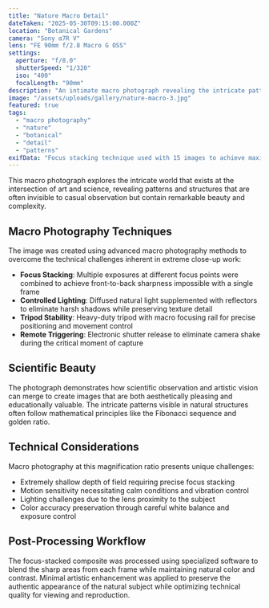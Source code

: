 ```yaml
---
title: "Nature Macro Detail"
dateTaken: "2025-05-30T09:15:00.000Z"
location: "Botanical Gardens"
camera: "Sony α7R V"
lens: "FE 90mm f/2.8 Macro G OSS"
settings:
  aperture: "f/8.0"
  shutterSpeed: "1/320"
  iso: "400"
  focalLength: "90mm"
description: "An intimate macro photograph revealing the intricate patterns and textures found in natural forms, showcasing the hidden beauty of botanical structures."
image: "/assets/uploads/gallery/nature-macro-3.jpg"
featured: true
tags:
  - "macro photography"
  - "nature"
  - "botanical"
  - "detail"
  - "patterns"
exifData: "Focus stacking technique used with 15 images to achieve maximum depth of field while maintaining sharp detail throughout the frame."
---
```


This macro photograph explores the intricate world that exists at the intersection of art and science, revealing patterns and structures that are often invisible to casual observation but contain remarkable beauty and complexity.

## Macro Photography Techniques

The image was created using advanced macro photography methods to overcome the technical challenges inherent in extreme close-up work:

- **Focus Stacking**: Multiple exposures at different focus points were combined to achieve front-to-back sharpness impossible with a single frame
- **Controlled Lighting**: Diffused natural light supplemented with reflectors to eliminate harsh shadows while preserving texture detail
- **Tripod Stability**: Heavy-duty tripod with macro focusing rail for precise positioning and movement control
- **Remote Triggering**: Electronic shutter release to eliminate camera shake during the critical moment of capture

## Scientific Beauty

The photograph demonstrates how scientific observation and artistic vision can merge to create images that are both aesthetically pleasing and educationally valuable. The intricate patterns visible in natural structures often follow mathematical principles like the Fibonacci sequence and golden ratio.

## Technical Considerations

Macro photography at this magnification ratio presents unique challenges:

- Extremely shallow depth of field requiring precise focus stacking
- Motion sensitivity necessitating calm conditions and vibration control
- Lighting challenges due to the lens proximity to the subject
- Color accuracy preservation through careful white balance and exposure control

## Post-Processing Workflow

The focus-stacked composite was processed using specialized software to blend the sharp areas from each frame while maintaining natural color and contrast. Minimal artistic enhancement was applied to preserve the authentic appearance of the natural subject while optimizing technical quality for viewing and reproduction.
